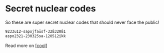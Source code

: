 # Secret nuclear codes

So these are super secret nuclear codes that should never face the public!

```sh
9233u12-sapojfaüsf-32ß320ß1
aspo2321-230325sa-120512ikk
```

Read more on [[cool]]


[//begin]: # "Autogenerated link references for markdown compatibility"
[cool]: ../cool "Cool"
[//end]: # "Autogenerated link references"